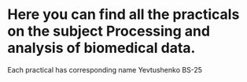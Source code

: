 # Here you can find all the practicals on the subject Processing and analysis of biomedical data.
Each practical has corresponding name
Yevtushenko BS-25

